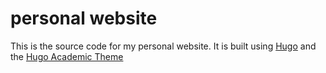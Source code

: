 # personal website

This is the source code for my personal website. It is built using [Hugo](https://gohugo.io/) and the [Hugo Academic Theme]()